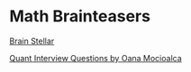 # Math Brainteasers

[Brain Stellar](https://brainstellar.com/)

[Quant Interview Questions by Oana Mocioalca](http://www.math.kent.edu/~oana/math60070/InterviewProblems.pdf)